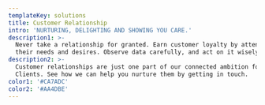 ```yaml
---
templateKey: solutions
title: Customer Relationship
intro: 'NURTURING, DELIGHTING AND SHOWING YOU CARE.'
description1: >-
  Never take a relationship for granted. Earn customer loyalty by attending to
  their needs and desires. Observe data carefully, and act on it wisely.
description2: >-
  Customer relationships are just one part of our connected ambition for our
  Clients. See how we can help you nurture them by getting in touch.
color1: '#CA7ADC'
color2: '#AA4DBE'
---
```


